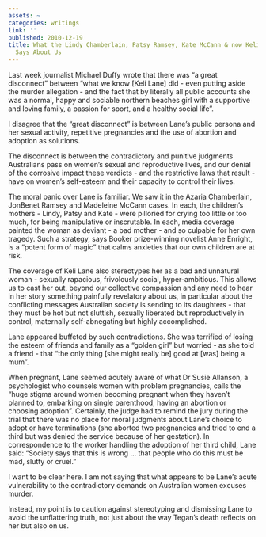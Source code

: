 ```yaml
---
assets: ~
categories: writings
link: ''
published: 2010-12-19
title: What the Lindy Chamberlain, Patsy Ramsey, Kate McCann & now Keli Lane Case
  Says About Us
---
```

Last week journalist Michael Duffy wrote that there was “a great
disconnect” between “what we know [Keli Lane] did - even putting aside
the murder allegation - and the fact that by literally all public
accounts she was a normal, happy and sociable northern beaches girl with
a supportive and loving family, a passion for sport, and a healthy
social life”.

I disagree that the “great disconnect” is between Lane’s public persona
and her sexual activity, repetitive pregnancies and the use of abortion
and adoption as solutions.

The disconnect is between the contradictory and punitive judgments
Australians pass on women’s sexual and reproductive lives, and our
denial of the corrosive impact these verdicts - and the restrictive laws
that result - have on women’s self-esteem and their capacity to control
their lives.

The moral panic over Lane is familiar. We saw it in the Azaria
Chamberlain, JonBenet Ramsey and Madeleine McCann cases. In each, the
children’s mothers - Lindy, Patsy and Kate - were pilloried for crying
too little or too much, for being manipulative or inscrutable. In each,
media coverage painted the woman as deviant - a bad mother - and so
culpable for her own tragedy. Such a strategy, says Booker prize-winning
novelist Anne Enright, is a “potent form of magic” that calms anxieties
that our own children are at risk.

The coverage of Keli Lane also stereotypes her as a bad and unnatural
woman - sexually rapacious, frivolously social, hyper-ambitious. This
allows us to cast her out, beyond our collective compassion and any need
to hear in her story something painfully revelatory about us, in
particular about the conflicting messages Australian society is sending
to its daughters - that they must be hot but not sluttish, sexually
liberated but reproductively in control, maternally self-abnegating but
highly accomplished.

Lane appeared buffeted by such contradictions. She was terrified of
losing the esteem of friends and family as a “golden girl” but worried -
as she told a friend - that “the only thing [she might really be] good
at [was] being a mum”.

When pregnant, Lane seemed acutely aware of what Dr Susie Allanson, a
psychologist who counsels women with problem pregnancies, calls the
“huge stigma around women becoming pregnant when they haven’t planned
to, embarking on single parenthood, having an abortion or choosing
adoption”. Certainly, the judge had to remind the jury during the trial
that there was no place for moral judgments about Lane’s choice to adopt
or have terminations (she aborted two pregnancies and tried to end a
third but was denied the service because of her gestation). In
correspondence to the worker handling the adoption of her third child,
Lane said: “Society says that this is wrong … that people who do this
must be mad, slutty or cruel.”

I want to be clear here. I am not saying that what appears to be Lane’s
acute vulnerability to the contradictory demands on Australian women
excuses murder.

Instead, my point is to caution against stereotyping and dismissing Lane
to avoid the unflattering truth, not just about the way Tegan’s death
reflects on her but also on us.